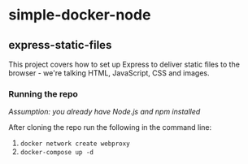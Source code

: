 # simple-docker-node

## express-static-files


This project covers how to set up Express to deliver static files to the browser - we're talking HTML, JavaScript, CSS and images.

### Running the repo

*Assumption: you already have Node.js and npm installed*

After cloning the repo run the following in the command line:

1. ```docker network create webproxy```
2. ```docker-compose up -d```